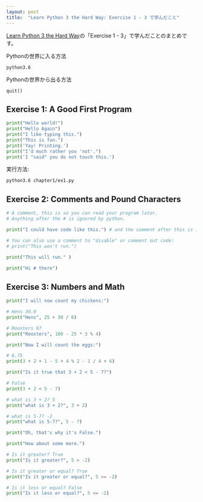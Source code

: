 ```yaml
---
layout: post
title:  "Learn Python 3 the Hard Way: Exercise 1 - 3 で学んだこと"
---
```


[Learn Python 3 the Hard Way](https://learnpythonthehardway.org/)の「Exercise 1 - 3」で学んだことのまとめです。

Pythonの世界に入る方法

```
python3.6
```

Pythonの世界から出る方法

```
quit()
```

## Exercise 1: A Good First Program

```python
print("Hello world!")
print("Hello Again")
print("I like typing this.")
print("This is fun.")
print('Yay! Printing.')
print("I'd much rather you 'not'.")
print('I "said" you do not touch this.')
```

実行方法:

```
python3.6 chapter1/ex1.py
```

## Exercise 2: Comments and Pound Characters

```python
# A comment, this is so you can read your program later.
# Anything after the # is ignored by python.

print("I could have code like this.") # and the comment after this is ignored

# You can also use a comment to "disable" or comment out code:
# print("This won't run.")

print("This will run." )

print("Hi # there")
```

## Exercise 3: Numbers and Math

```python
print("I will now count my chickens:")

# Hens 30.0
print("Hens", 25 + 30 / 6)

# Roosters 97
print("Roosters", 100 - 25 * 3 % 4)

print("Now I will count the eggs:")

# 6.75
print(3 + 2 + 1 - 5 + 4 % 2 - 1 / 4 + 6)

print("Is it true that 3 + 2 < 5 - 7?")

# False
print(3 + 2 < 5 - 7)

# what is 3 + 2? 5
print("what is 3 + 2?", 3 + 2)

# what is 5-7? -2
print("what is 5-7?", 5 - 7)

print("Oh, that's why it's False.")

print("How about some more.")

# Is it greater? True
print("Is it greater?", 5 > -2)

# Is it greater or equal? True
print("Is it greater or equal?", 5 >= -2)

# Is it less or equal? False
print("Is it less or equal?", 5 <= -2)
```